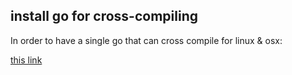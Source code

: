 ## install go for cross-compiling

In order to have a single go that can cross compile for linux & osx:

[this link](http://www.goinggo.net/2013/10/cross-compile-your-go-programs.html)